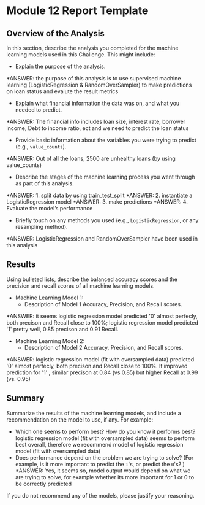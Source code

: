 # Module 12 Report Template

## Overview of the Analysis

In this section, describe the analysis you completed for the machine learning models used in this Challenge. This might include:

* Explain the purpose of the analysis.

*ANSWER: the purpose of this analysis is to use supervised machine learning (LogisticRegression & RandomOverSampler) to make predictions on loan status and evalute the result metrics
* Explain what financial information the data was on, and what you needed to predict.

*ANSWER: The financial info includes loan size, interest rate, borrower income, Debt to income ratio, ect and we need to predict the loan status
* Provide basic information about the variables you were trying to predict (e.g., `value_counts`).

*ANSWER: Out of all the loans, 2500 are unhealthy loans (by using value_counts)
* Describe the stages of the machine learning process you went through as part of this analysis.

*ANSWER: 1. split data by using train_test_split
*ANSWER: 2. instantiate a LogisticRegression model
*ANSWER: 3. make predictions
*ANSWER: 4. Evaluate the model’s performance

* Briefly touch on any methods you used (e.g., `LogisticRegression`, or any resampling method).

*ANSWER: LogisticRegression and RandomOverSampler have been used in this analysis

## Results

Using bulleted lists, describe the balanced accuracy scores and the precision and recall scores of all machine learning models.


* Machine Learning Model 1:
  * Description of Model 1 Accuracy, Precision, and Recall scores.

*ANSWER: it seems logistic regression model predicted '0' almost perfecly, both precison and Recall close to 100%; logistic regression model predicted '1' pretty well, 0.85 precison and 0.91 Recall.


* Machine Learning Model 2:
  * Description of Model 2 Accuracy, Precision, and Recall scores.
  
*ANSWER: logistic regression model (fit with oversampled data) predicted '0' almost perfecly, both precison and Recall close to 100%. It improved prediction for '1' , similar precison at 0.84 (vs 0.85) but higher Recall at 0.99 (vs. 0.95)


## Summary

Summarize the results of the machine learning models, and include a recommendation on the model to use, if any. For example:
* Which one seems to perform best? How do you know it performs best?
logistic regression model (fit with oversampled data) seems to perform best overall, therefore we recommend model of  logistic regression model (fit with oversampled data)
* Does performance depend on the problem we are trying to solve? (For example, is it more important to predict the `1`'s, or predict the `0`'s? )
*ANSWER: Yes, it seems so, model output would depend on what we are trying to solve, for example whether its more important for 1 or 0 to be correctly predicted

If you do not recommend any of the models, please justify your reasoning.

